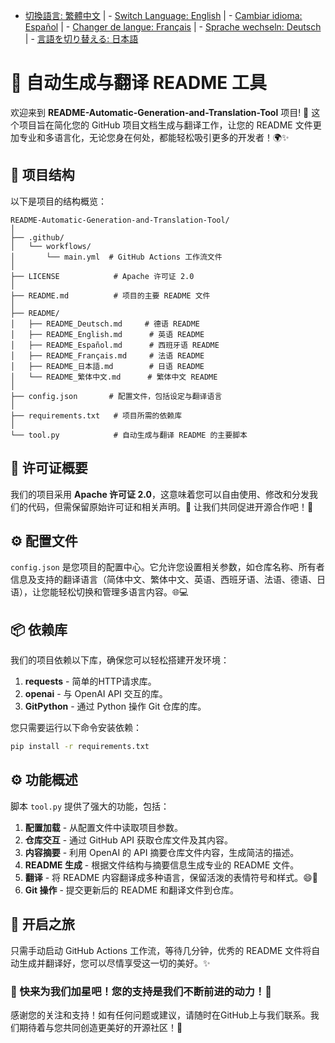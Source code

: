- [切換語言: 繁體中文](/README/README_繁体中文.md) | - [Switch Language: English](/README/README_English.md) | - [Cambiar idioma: Español](/README/README_Español.md) | - [Changer de langue: Français](/README/README_Français.md) | - [Sprache wechseln: Deutsch](/README/README_Deutsch.md) | - [言語を切り替える: 日本語](/README/README_日本語.md)

# 🤖 自动生成与翻译 README 工具

欢迎来到 **README-Automatic-Generation-and-Translation-Tool** 项目! 🎉 这个项目旨在简化您的 GitHub 项目文档生成与翻译工作，让您的 README 文件更加专业和多语言化，无论您身在何处，都能轻松吸引更多的开发者！🌍✨

## 🚀 项目结构

以下是项目的结构概览：

```
README-Automatic-Generation-and-Translation-Tool/
│
├── .github/
│   └── workflows/
│       └── main.yml  # GitHub Actions 工作流文件
│
├── LICENSE            # Apache 许可证 2.0
│
├── README.md          # 项目的主要 README 文件
│
├── README/
│   ├── README_Deutsch.md     # 德语 README 
│   ├── README_English.md      # 英语 README 
│   ├── README_Español.md      # 西班牙语 README 
│   ├── README_Français.md     # 法语 README 
│   ├── README_日本語.md        # 日语 README 
│   └── README_繁体中文.md      # 繁体中文 README 
│
├── config.json       # 配置文件，包括设定与翻译语言
│
├── requirements.txt   # 项目所需的依赖库
│
└── tool.py            # 自动生成与翻译 README 的主要脚本
```

## 📜 许可证概要

我们的项目采用 **Apache 许可证 2.0**，这意味着您可以自由使用、修改和分发我们的代码，但需保留原始许可证和相关声明。📝 让我们共同促进开源合作吧！💪

## ⚙️ 配置文件

`config.json` 是您项目的配置中心。它允许您设置相关参数，如仓库名称、所有者信息及支持的翻译语言（简体中文、繁体中文、英语、西班牙语、法语、德语、日语），让您能轻松切换和管理多语言内容。🌐💻

## 📦 依赖库

我们的项目依赖以下库，确保您可以轻松搭建开发环境：

1. **requests** - 简单的HTTP请求库。
2. **openai** - 与 OpenAI API 交互的库。
3. **GitPython** - 通过 Python 操作 Git 仓库的库。

您只需要运行以下命令安装依赖：

```bash
pip install -r requirements.txt
```

## ⚙️ 功能概述

脚本 `tool.py` 提供了强大的功能，包括：

1. **配置加载** - 从配置文件中读取项目参数。
2. **仓库交互** - 通过 GitHub API 获取仓库文件及其内容。
3. **内容摘要** - 利用 OpenAI 的 API 摘要仓库文件内容，生成简洁的描述。
4. **README 生成** - 根据文件结构与摘要信息生成专业的 README 文件。
5. **翻译** - 将 README 内容翻译成多种语言，保留活泼的表情符号和样式。😄🎨
6. **Git 操作** - 提交更新后的 README 和翻译文件到仓库。

## 🚀 开启之旅

只需手动启动 GitHub Actions 工作流，等待几分钟，优秀的 README 文件将自动生成并翻译好，您可以尽情享受这一切的美好。✨

### 🌟 快来为我们加星吧！您的支持是我们不断前进的动力！💖

感谢您的关注和支持！如有任何问题或建议，请随时在GitHub上与我们联系。我们期待着与您共同创造更美好的开源社区！🤝